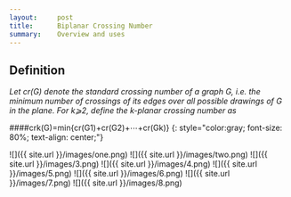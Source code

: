 ```yaml
---
layout:     post
title:      Biplanar Crossing Number
summary:    Overview and uses
---
```


## Definition

_Let cr(G) denote the standard crossing number of a graph G, i.e. the minimum number of crossings of its edges over all possible drawings of G   in the plane. For k⩾2, define the k-planar crossing number as_

####crk(G)=min{cr(G1)+cr(G2)+⋯+cr(Gk)} {: style="color:gray; font-size: 80%; text-align: center;"}

![]({{ site.url }}/images/one.png)
![]({{ site.url }}/images/two.png)
![]({{ site.url }}/images/3.png)
![]({{ site.url }}/images/4.png)
![]({{ site.url }}/images/5.png)
![]({{ site.url }}/images/6.png)
![]({{ site.url }}/images/7.png)
![]({{ site.url }}/images/8.png)

